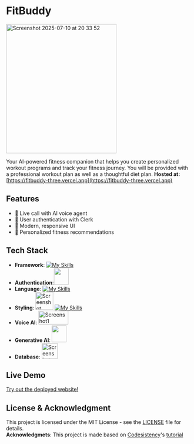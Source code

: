 # FitBuddy
<img width="300" height="350" alt="Screenshot 2025-07-10 at 20 33 52" src="https://github.com/user-attachments/assets/1e894bc4-e952-49bd-90bc-ba0047c60e37" />

Your AI-powered fitness companion that helps you create personalized workout programs and track your fitness journey.
You will be provided with a professional workout plan as well as a thoughtful diet plan.
**Hosted at:** [https://fitbuddy-three.vercel.app](https://fitbuddy-three.vercel.app)

## Features

- 🤖 Live call with AI voice agent
- 👤 User authentication with Clerk
- 📱 Modern, responsive UI
- 🎯 Personalized fitness recommendations

## Tech Stack

- **Framework**: [![My Skills](https://skillicons.dev/icons?i=nextjs,react&theme=dark)](https://skillicons.dev)
- **Authentication**:<img src="https://cdn.simpleicons.org/clerk/6C47FF" height="45" width="40"/>
- **Language**: [![My Skills](https://skillicons.dev/icons?i=ts&theme=dark)](https://skillicons.dev)
- **Styling**: [<img width="48" height="48" alt="Screenshot 2025-07-10 at 20 24 59" src="https://github.com/user-attachments/assets/540d1136-c137-4e3e-b0d5-e35e382c948a" />](https://ui.shadcn.com)
 [![My Skills](https://skillicons.dev/icons?i=tailwind&theme=dark)](https://skillicons.dev)
- **Voice AI**: [<img width="81" height="37" alt="Screenshot1" src="https://github.com/user-attachments/assets/b58f0840-3d51-4dca-bc3c-e1870c27ef35" />](https://vapi.ai)
- **Generative AI**: <img src="https://cdn.simpleicons.org/googlegemini/8E75B2" height="45" width="40"/>
- **Database**: [<img width="43" height="42" alt="Screenshot 2025-07-10 at 20 20 12" src="https://github.com/user-attachments/assets/1ad12d98-491a-4dd0-ae3f-c712fe6df8d7" />](https://www.convex.dev) 


## Live Demo
[Try out the deployed website!](https://fitbuddy-three.vercel.app)

## License & Acknowledgment

This project is licensed under the MIT License - see the [LICENSE](LICENSE) file for details.  
**Acknowledgmets**: This project is made based on [Codesistency](https://www.youtube.com/@codesistency)'s [tutorial](https://youtu.be/BCufdom7xgY?si=m80nME5sti_ksW5A)
